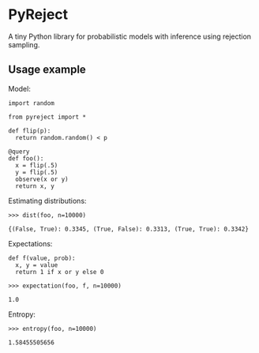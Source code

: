 # PyReject

A tiny Python library for probabilistic models with inference using rejection sampling.

## Usage example

Model:

    import random

    from pyreject import *

    def flip(p):
      return random.random() < p

    @query
    def foo():
      x = flip(.5)
      y = flip(.5)
      observe(x or y)
      return x, y

Estimating distributions:

    >>> dist(foo, n=10000)

    {(False, True): 0.3345, (True, False): 0.3313, (True, True): 0.3342}

Expectations:

    def f(value, prob):
      x, y = value
      return 1 if x or y else 0

    >>> expectation(foo, f, n=10000)

    1.0

Entropy:

    >>> entropy(foo, n=10000)

    1.58455505656
